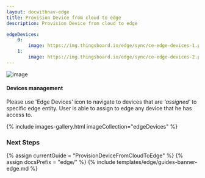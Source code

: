 ```yaml
---
layout: docwithnav-edge
title: Provision Device from cloud to edge
description: Provision Device from cloud to edge

edgeDevices:
    0:
        image: https://img.thingsboard.io/edge/sync/ce-edge-devices-1.png
    1:
        image: https://img.thingsboard.io/edge/sync/ce-edge-devices-2.png
---
```


![image](https://img.thingsboard.io/coming-soon.jpg)

#### Devices management

Please use 'Edge Devices' icon to navigate to devices that are *'assigned'* to specific edge entity.
User is able to assign to edge any device that he has access to.

{% include images-gallery.html imageCollection="edgeDevices" %}

### Next Steps

{% assign currentGuide = "ProvisionDeviceFromCloudToEdge" %}
{% assign docsPrefix = "edge/" %}
{% include templates/edge/guides-banner-edge.md %}
